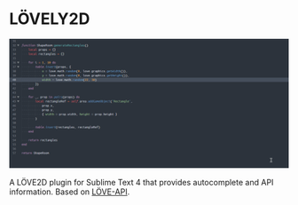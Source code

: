 # LÖVELY2D

![video demo](demo.gif)

A LÖVE2D plugin for Sublime Text 4 that provides autocomplete and API information. Based on [LÖVE-API](https://github.com/love2d-community/love-api).
